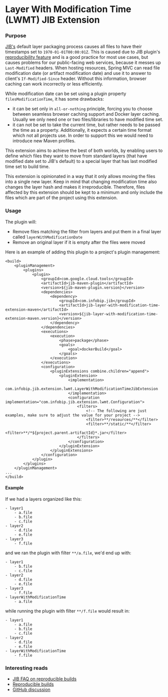 # Layer With Modification Time (LWMT) JIB Extension

### Purpose

[JIB's](https://github.com/GoogleContainerTools/jib) default layer packaging process causes all files to have their 
timestamps set to `1970-01-01T00:00:01Z`. This is caused due to JIB plugin's 
[reproducibility feature](https://github.com/GoogleContainerTools/jib/blob/master/docs/faq.md#why-is-my-image-created-48-years-ago) 
and is a good practice for most use cases, but causes problems for our public-facing web services, because it messes up `Last-Modified` headers.
When hosting resources, Spring MVC can read file modification date (or artifact modification date) and use it to answer 
to client's `If-Modified-Since` header. Without this information, browser caching can work incorrectly or less efficiently.

While modification date can be set using a plugin property `filesModificationTime`, it has some drawbacks:
- it can be set only in `all-or-nothing` principle, forcing you to choose between seamless browser caching support and 
  Docker layer caching. Usually we only need one or two files/libraries to have modified time set.
- it can not be set to take the current time, but rather needs to be passed the time as a property. Additionally, it 
  expects a certain time format which not all projects use. In order to support this we would need to introduce new 
  Maven profiles.

This extension aims to achieve the best of both worlds, by enabling users to define which files they want to move from
standard layers (that have modified date set to JIB's default) to a special layer that has last modified time set to 
build time.

This extension is opinionated in a way that it only allows moving the files into a single new layer. Keep in mind that 
changing modification time also changes the layer hash and makes it irreproducible. Therefore, files affected by this
extension should be kept to a minimum and only include the files which are part of the project using this extension.

### Usage

The plugin will:
- Remove files matching the filter from layers and put them in a final layer called `layerWithModificationDate`
- Remove an original layer if it is empty after the files were moved

Here is an example of adding this plugin to a project's plugin management:
```
<build>
    <pluginManagement>
        <plugins>
            <plugin>
                <groupId>com.google.cloud.tools</groupId>
                <artifactId>jib-maven-plugin</artifactId>
                <version>${jib-maven-plugin.version}</version>
                <dependencies>
                    <dependency>
                        <groupId>com.infobip.jib</groupId>
                        <artifactId>jib-layer-with-modification-time-extension-maven</artifactId>
                        <version>${jib-layer-with-modification-time-extension-maven.version}</version>
                    </dependency>
                </dependencies>
                <executions>
                    <execution>
                        <phase>package</phase>
                        <goals>
                            <goal>dockerBuild</goal>
                        </goals>
                    </execution>
                </executions>
                <configuration>
                    <pluginExtensions combine.children="append">
                        <pluginExtension>
                            <implementation>
                                com.infobip.jib.extension.lwmt.LayerWithModificationTimeJibExtension
                            </implementation>
                            <configuration implementation="com.infobip.jib.extension.lwmt.Configuration">
                                <filters>
                                    <!-- The following are just examples, make sure to adjust the value for your project -->
                                    <filter>**/resources/**</filter>
                                    <filter>**/static/**</filter>
                                    <filter>**/*${project.parent.artifactId}*.jar</filter>
                                </filters>
                            </configuration>
                        </pluginExtension>
                    </pluginExtensions>
                </configuration>
            </plugin>
        </plugins>
    </pluginManagement>
...
</build>
```

#### Example

If we had a layers organized like this:

```
- layer1
    - a.file
    - b.file
    - c.file
- layer2
    - d.file
    - e.file
- layer3
    - f.file
```

and we ran the plugin with filter `**/a.file`, we'd end up with:

```
- layer1
    - b.file
    - c.file
- layer2
    - d.file
    - e.file
- layer3
    - f.file
- layerWithModificationTime
    - a.file
``` 

while running the plugin with filter `**/f.file` would result in:

```
- layer1
    - a.file
    - b.file
    - c.file
- layer2
    - d.file
    - e.file
- layerWithModificationTime
    - f.file
``` 

### Interesting reads
- [JIB FAQ on reproducible builds](https://github.com/GoogleContainerTools/jib/blob/master/docs/faq.md#why-is-my-image-created-48-years-ago)
- [Reproducible builds](https://reproducible-builds.org/)
- [GitHub discussion](https://github.com/GoogleContainerTools/jib/issues/2021)

